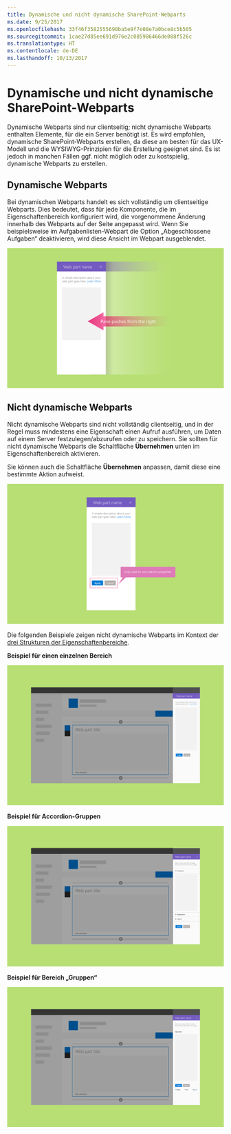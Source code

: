 ```yaml
---
title: Dynamische und nicht dynamische SharePoint-Webparts
ms.date: 9/25/2017
ms.openlocfilehash: 33f46f3582555690ba5e9f7e08e7a0bce8c5b505
ms.sourcegitcommit: 1cae27d85ee691d976e2c085986466de088f526c
ms.translationtype: HT
ms.contentlocale: de-DE
ms.lasthandoff: 10/13/2017
---
```

# <a name="reactive-and-nonreactive-sharepoint-web-parts"></a>Dynamische und nicht dynamische SharePoint-Webparts

Dynamische Webparts sind nur clientseitig; nicht dynamische Webparts enthalten Elemente, für die ein Server benötigt ist. Es wird empfohlen, dynamische SharePoint-Webparts erstellen, da diese am besten für das UX-Modell und die WYSIWYG-Prinzipien für die Erstellung geeignet sind. Es ist jedoch in manchen Fällen ggf. nicht möglich oder zu kostspielig, dynamische Webparts zu erstellen.


## <a name="reactive-web-parts"></a>Dynamische Webparts

Bei dynamischen Webparts handelt es sich vollständig um clientseitige Webparts. Dies bedeutet, dass für jede Komponente, die im Eigenschaftenbereich konfiguriert wird, die vorgenommene Änderung innerhalb des Webparts auf der Seite angepasst wird. Wenn Sie beispielsweise im Aufgabenlisten-Webpart die Option „Abgeschlossene Aufgaben“ deaktivieren, wird diese Ansicht im Webpart ausgeblendet.

![Dynamische Webparts](../images/design-reactive-01.png)


## <a name="nonreactive-web-parts"></a>Nicht dynamische Webparts
Nicht dynamische Webparts sind nicht vollständig clientseitig, und in der Regel muss mindestens eine Eigenschaft einen Aufruf ausführen, um Daten auf einem Server festzulegen/abzurufen oder zu speichern. Sie sollten für nicht dynamische Webparts die Schaltfläche **Übernehmen** unten im Eigenschaftenbereich aktivieren.

Sie können auch die Schaltfläche **Übernehmen** anpassen, damit diese eine bestimmte Aktion aufweist. <!-- Is this a reference to an image? (design-wp-pp-non-reactive.png) -->

![Ein nicht dynamisches Webpart mit den Schaltflächen „Übernehmen“ und „Abbrechen“](../images/design-reactive-02.png)


Die folgenden Beispiele zeigen nicht dynamische Webparts im Kontext der [drei Strukturen der Eigenschaftenbereiche](design-a-web-part.md).

**Beispiel für einen einzelnen Bereich**

![Ein nicht dynamisches Webpart mit einem einzelnen Bereich](../images/design-reactive-03.png)

**Beispiel für Accordion-Gruppen**

![Ein nicht dynamisches Webpart mit einem Eigenschaftenbereich „Gruppen“](../images/design-reactive-04.png)

**Beispiel für Bereich „Gruppen“**

![Ein nicht dynamisches Webpart mit einem Eigenschaftenbereich „Schritte“](../images/design-reactive-05.png)